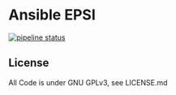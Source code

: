 # Ansible EPSI
[![pipeline status](https://git.chunkz.net/bbcorp/ansible-epsi/badges/master/pipeline.svg)](https://git.chunkz.net/bbcorp/ansible-epsi/commits/master)
## License
All Code is under GNU GPLv3, see LICENSE.md
